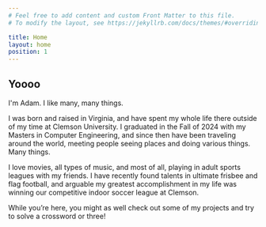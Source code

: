 ```yaml
---
# Feel free to add content and custom Front Matter to this file.
# To modify the layout, see https://jekyllrb.com/docs/themes/#overriding-theme-defaults

title: Home
layout: home
position: 1
---
```


## Yoooo

I'm Adam. I like many, many things. 


I was born and raised in Virginia, and have spent my whole life there outside of 
my time at Clemson University. I graduated in the Fall of 2024 with my Masters in Computer Engineering, and since then have been traveling around the world, meeting people seeing places and doing various things. Many things.


I love movies, all types of music, and most of all, playing in adult sports leagues with my friends. I have recently found talents in ultimate frisbee and flag football, and arguable my greatest accomplishment in my life was winning our competitive indoor soccer league at Clemson. 

While you’re here, you might as well check out some of my projects and try to solve a crossword or three!

